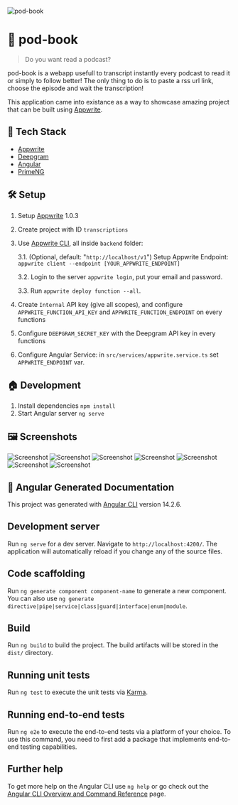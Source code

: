 ![pod-book](cover.png)

# 💬 pod-book

> Do you want read a podcast?

pod-book is a webapp usefull to transcript instantly every podcast to read it or simply to follow better!
The only thing to do is to paste a rss url link, choose the episode and wait the transcription!

This application came into existance as a way to showcase amazing project that can be built using [Appwrite](https://appwrite.io/).


## 🧰 Tech Stack

- [Appwrite](https://appwrite.io/)
- [Deepgram](https://deepgram.com/)
- [Angular](https://angular.io/)
- [PrimeNG](https://www.primefaces.org/primeng/)

## 🛠️ Setup

1. Setup [Appwrite](https://appwrite.io/) 1.0.3
2. Create project with ID `transcriptions`
3. Use [Appwrite CLI](https://appwrite.io/docs/command-line), all inside `backend` folder:
    
    3.1. (Optional, default: "`http://localhost/v1`") Setup Appwrite Endpoint: `appwrite client --endpoint [YOUR_APPWRITE_ENDPOINT]`

    3.2. Login to the server `appwrite login`, put your email and password.

    3.3. Run `appwrite deploy function --all`.
4. Create `Internal` API key (give all scopes), and configure `APPWRITE_FUNCTION_API_KEY` and `APPWRITE_FUNCTION_ENDPOINT` on every functions
5. Configure `DEEPGRAM_SECRET_KEY` with the Deepgram API key in every functions
6. Configure Angular Service: in `src/services/appwrite.service.ts` set `APPWRITE_ENDPOINT` var.

## 🏠 Development

1. Install dependencies `npm install`
2. Start Angular server `ng serve`

## 🖼️ Screenshots

![Screenshot](screenshots/ss1.png)
![Screenshot](screenshots/ss2.png)
![Screenshot](screenshots/ss3.png)
![Screenshot](screenshots/ss4.png)
![Screenshot](screenshots/ss5.png)
![Screenshot](screenshots/ss6.png)
![Screenshot](screenshots/ss7.png)

## 🤖 Angular Generated Documentation

This project was generated with [Angular CLI](https://github.com/angular/angular-cli) version 14.2.6.

## Development server

Run `ng serve` for a dev server. Navigate to `http://localhost:4200/`. The application will automatically reload if you change any of the source files.

## Code scaffolding

Run `ng generate component component-name` to generate a new component. You can also use `ng generate directive|pipe|service|class|guard|interface|enum|module`.

## Build

Run `ng build` to build the project. The build artifacts will be stored in the `dist/` directory.

## Running unit tests

Run `ng test` to execute the unit tests via [Karma](https://karma-runner.github.io).

## Running end-to-end tests

Run `ng e2e` to execute the end-to-end tests via a platform of your choice. To use this command, you need to first add a package that implements end-to-end testing capabilities.

## Further help

To get more help on the Angular CLI use `ng help` or go check out the [Angular CLI Overview and Command Reference](https://angular.io/cli) page.
